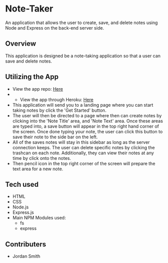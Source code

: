 # Note-Taker
An application that allows the user to create, save, and delete notes using Node and Express on the back-end server side.

## Overview
This application is designed be a note-taking application so that a user can save and delete notes.

## Utilizing the App
- View the app repo: [Here](https://github.com/jsmithxyz/note-taker "Here")
- - View the app through Heroku: [Here](https://pacific-depths-95949.herokuapp.com/ "Here")
- This application will send you to a landing page where you can start taking notes by click the 'Get Started' button.
- The user will then be directed to a page where then can create notes by clicking into the 'Note Title' area, and 'Note Text' area. Once these areas are typed into, a save button will appear in the top right hand corner of the screen. Once done typing your note, the user can click this button to save their note to the side bar on the left.
- All of the saves notes will stay in this sidebar as long as the server connection keeps. The user can delete specific notes by clicking the trashcan on each note. Additionally, they can view their notes at any time by click onto the notes.
- Then pencil icon in the top right corner of the screen will prepare the text area for a new note.

## Tech used
- HTML
- CSS
- Node.js
- Express.js
- Main NPM Modules used:
    - fs
    - express  

## Contributers
- Jordan Smith